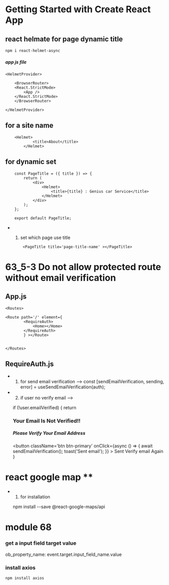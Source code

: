 # Getting Started with Create React App



## react helmate for page dynamic title 

    npm i react-helmet-async


##### app js file 


    <HelmetProvider>

        <BrowserRouter>
        <React.StrictMode>
            <App />
        </React.StrictMode>
        </BrowserRouter>

    </HelmetProvider>

## for a site name
        <Helmet>
                <title>About</title>
            </Helmet>


## for dynamic set

        
        const PageTitle = ({ title }) => {
            return (
                <div>
                    <Helmet>
                        <title>{title} : Genius car Service</title>
                    </Helmet>
                </div>
            );
        };

        export default PageTitle;

* 1. set which page use title

          <PageTitle title='page-title-name' ></PageTitle>



# 63_5-3 Do not allow protected route without email verification

## App.js

    <Routes>

    <Route path='/' element={
            <RequireAuth>
                <Home></Home>
            </RequireAuth>
            } ></Route>


    </Routes>

## RequireAuth.js

 * 1. for send email verification -->
    const [sendEmailVerification, sending, error] = useSendEmailVerification(auth);

 * 2. if user no verify email -->

    if (!user.emailVerified) {
        return <div >
            <h3 className=' text-danger'> Your Email Is Not Verified!!</h3>
            <h5 className=' text-success'> Please Verify Your Email Address</h5>
            <button
                className='btn btn-primary'
                onClick={async () => {
                    await sendEmailVerification();
                    toast('Sent email');
                }}
            >
                Sent Verify email Again
            </button>
            <ToastContainer></ToastContainer>
        </div>
    }


# react google map **

* 1. for installation

    npm install --save @react-google-maps/api


# module 68

### get a input field target value
ob_property_name: event.target.input_field_name.value


### install  axios
    npm install axios
